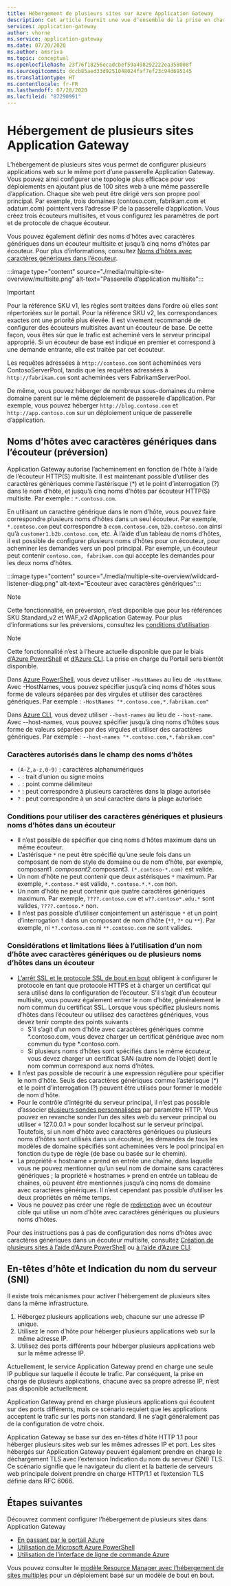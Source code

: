 ```yaml
---
title: Hébergement de plusieurs sites sur Azure Application Gateway
description: Cet article fournit une vue d’ensemble de la prise en charge de sites multiples pour la passerelle Azure Application Gateway.
services: application-gateway
author: vhorne
ms.service: application-gateway
ms.date: 07/20/2020
ms.author: amsriva
ms.topic: conceptual
ms.openlocfilehash: 23f76f18256ecadcbef59a498292222ea358008f
ms.sourcegitcommit: dccb85aed33d9251048024faf7ef23c94d695145
ms.translationtype: HT
ms.contentlocale: fr-FR
ms.lasthandoff: 07/28/2020
ms.locfileid: "87290991"
---
```

# <a name="application-gateway-multiple-site-hosting"></a>Hébergement de plusieurs sites Application Gateway

L’hébergement de plusieurs sites vous permet de configurer plusieurs applications web sur le même port d’une passerelle Application Gateway. Vous pouvez ainsi configurer une topologie plus efficace pour vos déploiements en ajoutant plus de 100 sites web à une même passerelle d’application. Chaque site web peut être dirigé vers son propre pool principal. Par exemple, trois domaines (contoso.com, fabrikam.com et adatum.com) pointent vers l’adresse IP de la passerelle d’application. Vous créez trois écouteurs multisites, et vous configurez les paramètres de port et de protocole de chaque écouteur. 

Vous pouvez également définir des noms d’hôtes avec caractères génériques dans un écouteur multisite et jusqu’à cinq noms d’hôtes par écouteur. Pour plus d’informations, consultez [Noms d’hôtes avec caractères génériques dans l’écouteur](#wildcard-host-names-in-listener-preview).

:::image type="content" source="./media/multiple-site-overview/multisite.png" alt-text="Passerelle d’application multisite":::

> [!IMPORTANT]
> Pour la référence SKU v1, les règles sont traitées dans l’ordre où elles sont répertoriées sur le portail. Pour la référence SKU v2, les correspondances exactes ont une priorité plus élevée. Il est vivement recommandé de configurer des écouteurs multisites avant un écouteur de base.  De cette façon, vous êtes sûr que le trafic est acheminé vers le serveur principal approprié. Si un écouteur de base est indiqué en premier et correspond à une demande entrante, elle est traitée par cet écouteur.

Les requêtes adressées à `http://contoso.com` sont acheminées vers ContosoServerPool, tandis que les requêtes adressées à `http://fabrikam.com` sont acheminées vers FabrikamServerPool.

De même, vous pouvez héberger de nombreux sous-domaines du même domaine parent sur le même déploiement de passerelle d’application. Par exemple, vous pouvez héberger `http://blog.contoso.com` et `http://app.contoso.com` sur un déploiement unique de passerelle d’application.

## <a name="wildcard-host-names-in-listener-preview"></a>Noms d’hôtes avec caractères génériques dans l’écouteur (préversion)

Application Gateway autorise l’acheminement en fonction de l’hôte à l’aide de l’écouteur HTTP(S) multisite. Il est maintenant possible d’utiliser des caractères génériques comme l’astérisque (*) et le point d’interrogation (?) dans le nom d’hôte, et jusqu’à cinq noms d’hôtes par écouteur HTTP(S) multisite. Par exemple : `*.contoso.com`.

En utilisant un caractère générique dans le nom d’hôte, vous pouvez faire correspondre plusieurs noms d’hôtes dans un seul écouteur. Par exemple, `*.contoso.com` peut correspondre à `ecom.contoso.com`, `b2b.contoso.com` ainsi qu’à `customer1.b2b.contoso.com`, etc. À l’aide d’un tableau de noms d’hôtes, il est possible de configurer plusieurs noms d’hôtes pour un écouteur, pour acheminer les demandes vers un pool principal. Par exemple, un écouteur peut contenir `contoso.com, fabrikam.com` qui accepte les demandes pour les deux noms d’hôtes.

:::image type="content" source="./media/multiple-site-overview/wildcard-listener-diag.png" alt-text="Écouteur avec caractères génériques":::

>[!NOTE]
> Cette fonctionnalité, en préversion, n’est disponible que pour les références SKU Standard_v2 et WAF_v2 d’Application Gateway. Pour plus d’informations sur les préversions, consultez les [conditions d’utilisation](https://azure.microsoft.com/support/legal/preview-supplemental-terms/).

>[!NOTE]
>Cette fonctionnalité n’est à l’heure actuelle disponible que par le biais [d’Azure PowerShell](tutorial-multiple-sites-powershell.md) et [d’Azure CLI](tutorial-multiple-sites-cli.md). La prise en charge du Portail sera bientôt disponible.

Dans [Azure PowerShell](tutorial-multiple-sites-powershell.md), vous devez utiliser `-HostNames` au lieu de `-HostName`. Avec -HostNames, vous pouvez spécifier jusqu’à cinq noms d’hôtes sous forme de valeurs séparées par des virgules et utiliser des caractères génériques. Par exemple : `-HostNames "*.contoso.com,*.fabrikam.com"`

Dans [Azure CLI](tutorial-multiple-sites-cli.md), vous devez utiliser `--host-names` au lieu de `--host-name`. Avec --host-names, vous pouvez spécifier jusqu’à cinq noms d’hôtes sous forme de valeurs séparées par des virgules et utiliser des caractères génériques. Par exemple : `--host-names "*.contoso.com,*.fabrikam.com"`

### <a name="allowed-characters-in-the-host-names-field"></a>Caractères autorisés dans le champ des noms d’hôtes

* `(A-Z,a-z,0-9)` : caractères alphanumériques
* `-` : trait d’union ou signe moins
* `.` : point comme délimiteur
*   `*` : peut correspondre à plusieurs caractères dans la plage autorisée
*   `?` : peut correspondre à un seul caractère dans la plage autorisée

### <a name="conditions-for-using-wildcard-characters-and-multiple-host-names-in-a-listener"></a>Conditions pour utiliser des caractères génériques et plusieurs noms d’hôtes dans un écouteur

*   Il n’est possible de spécifier que cinq noms d’hôtes maximum dans un même écouteur.
*   L’astérisque `*` ne peut être spécifié qu’une seule fois dans un composant de nom de style de domaine ou de nom d’hôte, par exemple, composant1 *.composant2*.composant3. `(*.contoso-*.com)` est valide.
*   Un nom d’hôte ne peut contenir que deux astérisques `*` maximum. Par exemple, `*.contoso.*` est valide, `*.contoso.*.*.com` non.
*   Un nom d’hôte ne peut contenir que quatre caractères génériques maximum. Par exemple, `????.contoso.com` et `w??.contoso*.edu.*` sont valides, `????.contoso.*` non.
*   Il n’est pas possible d’utiliser conjointement un astérisque `*` et un point d’interrogation `?` dans un composant de nom d’hôte (`*?`, `?*` ou `**`). Par exemple, ni `*?.contoso.com` ni `**.contoso.com` ne sont valides.

### <a name="considerations-and-limitations-of-using-wildcard-or-multiple-host-names-in-a-listener"></a>Considérations et limitations liées à l’utilisation d’un nom d’hôte avec caractères génériques ou de plusieurs noms d’hôtes dans un écouteur

*   [L’arrêt SSL et le protocole SSL de bout en bout](ssl-overview.md) obligent à configurer le protocole en tant que protocole HTTPS et à charger un certificat qui sera utilisé dans la configuration de l’écouteur. S’il s’agit d’un écouteur multisite, vous pouvez également entrer le nom d’hôte, généralement le nom commun du certificat SSL. Lorsque vous spécifiez plusieurs noms d’hôtes dans l’écouteur ou utilisez des caractères génériques, vous devez tenir compte des points suivants :
    *   S’il s’agit d’un nom d’hôte avec caractères génériques comme *.contoso.com, vous devez charger un certificat générique avec nom commun du type *.contoso.com.
    *   Si plusieurs noms d’hôtes sont spécifiés dans le même écouteur, vous devez charger un certificat SAN (autre nom de l’objet) dont le nom commun correspond aux noms d’hôtes.
*   Il n’est pas possible de recourir à une expression régulière pour spécifier le nom d’hôte. Seuls des caractères génériques comme l’astérisque (*) et le point d’interrogation (?) peuvent être utilisés pour former le modèle de nom d’hôte.
*   Pour le contrôle d’intégrité du serveur principal, il n’est pas possible d’associer [plusieurs sondes personnalisées](application-gateway-probe-overview.md) par paramètre HTTP. Vous pouvez en revanche sonder l’un des sites web du serveur principal ou utiliser « 127.0.0.1 » pour sonder localhost sur le serveur principal. Toutefois, si un nom d’hôte avec caractères génériques ou plusieurs noms d’hôtes sont utilisés dans un écouteur, les demandes de tous les modèles de domaine spécifiés sont acheminées vers le pool principal en fonction du type de règle (de base ou basée sur le chemin).
*   La propriété « hostname » prend en entrée une chaîne, dans laquelle vous ne pouvez mentionner qu’un seul nom de domaine sans caractères génériques ; la propriété « hostnames » prend en entrée un tableau de chaînes, où peuvent être mentionnés jusqu’à cinq noms de domaine avec caractères génériques. Il n’est cependant pas possible d’utiliser les deux propriétés en même temps.
*   Vous ne pouvez pas créer une règle de [redirection](redirect-overview.md) avec un écouteur cible qui utilise un nom d’hôte avec caractères génériques ou plusieurs noms d’hôtes.

Pour des instructions pas à pas de configuration des noms d’hôtes avec caractères génériques dans un écouteur multisite, consultez [Création de plusieurs sites à l’aide d’Azure PowerShell](tutorial-multiple-sites-powershell.md) ou [à l’aide d’Azure CLI](tutorial-multiple-sites-cli.md).

## <a name="host-headers-and-server-name-indication-sni"></a>En-têtes d’hôte et Indication du nom du serveur (SNI)

Il existe trois mécanismes pour activer l’hébergement de plusieurs sites dans la même infrastructure.

1. Hébergez plusieurs applications web, chacune sur une adresse IP unique.
2. Utilisez le nom d’hôte pour héberger plusieurs applications web sur la même adresse IP.
3. Utilisez des ports différents pour héberger plusieurs applications web sur la même adresse IP.

Actuellement, le service Application Gateway prend en charge une seule IP publique sur laquelle il écoute le trafic. Par conséquent, la prise en charge de plusieurs applications, chacune avec sa propre adresse IP, n’est pas disponible actuellement. 

Application Gateway prend en charge plusieurs applications qui écoutent sur des ports différents, mais ce scénario requiert que les applications acceptent le trafic sur les ports non standard. Il ne s’agit généralement pas de la configuration de votre choix.

Application Gateway se base sur des en-têtes d’hôte HTTP 1.1 pour héberger plusieurs sites web sur les mêmes adresses IP et port. Les sites hébergés sur Application Gateway peuvent également prendre en charge le déchargement TLS avec l’extension Indication du nom du serveur (SNI) TLS. Ce scénario signifie que le navigateur du client et la batterie de serveurs web principale doivent prendre en charge HTTP/1.1 et l’extension TLS définie dans RFC 6066.

## <a name="next-steps"></a>Étapes suivantes

Découvrez comment configurer l’hébergement de plusieurs sites dans Application Gateway
* [En passant par le portail Azure](create-multiple-sites-portal.md)
* [Utilisation de Microsoft Azure PowerShell](tutorial-multiple-sites-powershell.md) 
* [Utilisation de l’interface de ligne de commande Azure](tutorial-multiple-sites-cli.md)

Vous pouvez consulter le [modèle Resource Manager avec l’hébergement de sites multiples](https://github.com/Azure/azure-quickstart-templates/blob/master/201-application-gateway-multihosting) pour un déploiement basé sur un modèle de bout en bout.